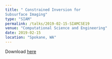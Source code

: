 ```yaml
---
title: " Constrained Inversion for
Subsurface Imaging"
type: "SIAM"
permalink: /talks/2019-02-15-SIAMCSE19
venue: "Computational Science and Engineering"
date: 2019-02-15
location: "Spokane, WA"
---
```


Download [here](https://jodimead.github.io/files/talks/SIAMCSE19.pdf)


